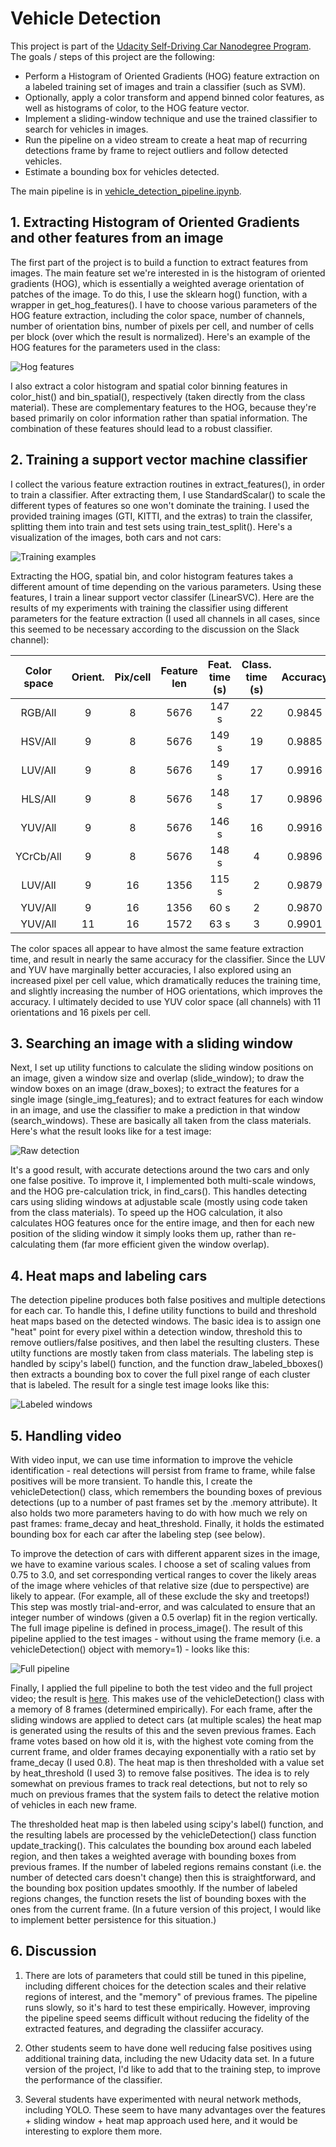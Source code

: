 # Vehicle Detection

This project is part of the [Udacity Self-Driving Car Nanodegree Program](https://github.com/udacity/CarND-Vehicle-Detection). The goals / steps of this project are the following:

* Perform a Histogram of Oriented Gradients (HOG) feature extraction on a labeled training set of images and train a classifier (such as SVM).
* Optionally, apply a color transform and append binned color features, as well as histograms of color, to the HOG feature vector. 
* Implement a sliding-window technique and use the trained classifier to search for vehicles in images.
* Run the pipeline on a video stream to create a heat map of recurring detections frame by frame to reject outliers and follow detected vehicles.
* Estimate a bounding box for vehicles detected.

The main pipeline is in [vehicle_detection_pipeline.ipynb](vehicle_detection_pipeline.ipynb).

## 1. Extracting Histogram of Oriented Gradients and other features from an image

The first part of the project is to build a function to extract features from images. The main feature set we're interested in is the histogram of oriented gradients (HOG), which is essentially a weighted average orientation of patches of the image. To do this, I use the sklearn hog() function, with a wrapper in get_hog_features(). I have to choose various parameters of the HOG feature extraction, including the color space, number of channels, number of orientation bins, number of pixels per cell, and number of cells per block (over which the result is normalized). Here's an example of the HOG features for the parameters used in the class:

![Hog features](./output_images/hog_features.png)

I also extract a color histogram and spatial color binning features in color_hist() and bin_spatial(), respectively (taken directly from the class material). These are complementary features to the HOG, because they're based primarily on color information rather than spatial information. The combination of these features should lead to a robust classifier.

## 2. Training a support vector machine classifier

I collect the various feature extraction routines in extract_features(), in order to train a classifier. After extracting them, I use StandardScalar() to scale the different types of features so one won't dominate the training. I used the provided training images (GTI, KITTI, and the extras) to train the classifer, splitting them into train and test sets using train_test_split(). Here's a visualization of the images, both cars and not cars:

![Training examples](./output_images/training_images.png)

Extracting the HOG, spatial bin, and color histogram features takes a different amount of time depending on the various parameters. Using these features, I train a linear support vector classifer (LinearSVC). Here are the results of my experiments with training the classifier using different parameters for the feature extraction (I used all channels in all cases, since this seemed to be necessary according to the discussion on the Slack channel):

| Color space | Orient. | Pix/cell | Feature len | Feat. time (s) | Class. time (s) | Accuracy |
|:-----------:|:-------:|:--------:|:-----------:|:--------------:|:---------------:|:--------:|
| RGB/All     | 9       | 8 	   | 5676	  	 | 147 s          | 22              | 0.9845   |
| HSV/All     | 9   	| 8 	   | 5676	  	 | 149 s          | 19              | 0.9885   |
| LUV/All     | 9       | 8 	   | 5676	  	 | 149 s          | 17              | 0.9916   |
| HLS/All     | 9       | 8 	   | 5676	  	 | 148 s          | 17              | 0.9896   |
| YUV/All     | 9       | 8 	   | 5676	  	 | 146 s          | 16              | 0.9916   |
| YCrCb/All   | 9       | 8        | 5676	  	 | 148 s          | 4               | 0.9896   |
| LUV/All     | 9       | 16 	   | 1356	  	 | 115 s          | 2               | 0.9879   |
| YUV/All     | 9       | 16 	   | 1356	  	 | 60  s          | 2               | 0.9870   |
| YUV/All     | 11      | 16 	   | 1572	  	 | 63  s          | 3               | 0.9901   |

The color spaces all appear to have almost the same feature extraction time, and result in nearly the same accuracy for the classifier. Since the LUV and YUV have marginally better accuracies, I also explored using an increased pixel per cell value, which dramatically reduces the training time, and slightly increasing the number of HOG orientations, which improves the accuracy. I ultimately decided to use YUV color space (all channels) with 11 orientations and 16 pixels per cell. 

## 3. Searching an image with a sliding window

Next, I set up utility functions to calculate the sliding window positions on an image, given a window size and overlap (slide_window); to draw the window boxes on an image (draw_boxes); to extract the features for a single image (single_img_features); and to extract features for each window in an image, and use the classifier to make a prediction in that window (search_windows). These are basically all taken from the class materials. Here's what the result looks like for a test image:

![Raw detection](./output_images/sliding_window_detection.png)

It's a good result, with accurate detections around the two cars and only one false positive. To improve it, I implemented both multi-scale windows, and the HOG pre-calculation trick, in find_cars(). This handles detecting cars using sliding windows at adjustable scale (mostly using code taken from the class materials). To speed up the HOG calculation, it also calculates HOG features once for the entire image, and then for each new position of the sliding window it simply looks them up, rather than re-calculating them (far more efficient given the window overlap). 

## 4. Heat maps and labeling cars

The detection pipeline produces both false positives and multiple detections for each car. To handle this, I define utility functions to build and threshold heat maps based on the detected windows. The basic idea is to assign one "heat" point for every pixel within a detection window, threshold this to remove outliers/false positives, and then label the resulting clusters. These utilty functions are mostly taken from class materials. The labeling step is handled by scipy's label() function, and the function draw_labeled_bboxes() then extracts a bounding box to cover the full pixel range of each cluster that is labeled. The result for a single test image looks like this:

![Labeled windows](./output_images/heat_map.png)

## 5. Handling video

With video input, we can use time information to improve the vehicle identification - real detections will persist from frame to frame, while false positives will be more transient. To handle this, I create the vehicleDetection() class, which remembers the bounding boxes of previous detections (up to a number of past frames set by the .memory attribute). It also holds two more parameters having to do with how much we rely on past frames: frame_decay and heat_threshold. Finally, it holds the estimated bounding box for each car after the labeling step (see below). 

To improve the detection of cars with different apparent sizes in the image, we have to examine various scales. I choose a set of scaling values from 0.75 to 3.0, and set corresponding vertical ranges to cover the likely areas of the image where vehicles of that relative size (due to perspective) are likely to appear. (For example, all of these exclude the sky and treetops!) This step was mostly trial-and-error, and was calculated to ensure that an integer number of windows (given a 0.5 overlap) fit in the region vertically. The full image pipeline is defined in process_image(). The result of this pipeline applied to the test images - without using the frame memory (i.e. a vehicleDetection() object with memory=1) - looks like this:

![Full pipeline](./output_images/full_pipeline.png)

Finally, I applied the full pipeline to both the test video and the full project video; the result is [here](./output_video/video_output.mp4). This makes use of the vehicleDetection() class with a memory of 8 frames (determined empirically). For each frame, after the sliding windows are applied to detect cars (at multiple scales) the heat map is generated using the results of this and the seven previous frames. Each frame votes based on how old it is, with the highest vote coming from the current frame, and older frames decaying exponentially with a ratio set by frame_decay (I used 0.8). The heat map is then thresholded with a value set by heat_threshold (I used 3) to remove false positives. The idea is to rely somewhat on previous frames to track real detections, but not to rely so much on previous frames that the system fails to detect the relative motion of vehicles in each new frame.

The thresholded heat map is then labeled using scipy's label() function, and the resulting labels are processed by the vehicleDetection() class function update_tracking(). This calculates the bounding box around each labeled region, and then takes a weighted average with bounding boxes from previous frames. If the number of labeled regions remains constant (i.e. the number of detected cars doesn't change) then this is straightforward, and the bounding box position updates smoothly. If the number of labeled regions changes, the function resets the list of bounding boxes with the ones from the current frame. (In a future version of this project, I would like to implement better persistence for this situation.) 

## 6. Discussion

1. There are lots of parameters that could still be tuned in this pipeline, including different choices for the detection scales and their relative regions of interest, and the "memory" of previous frames. The pipeline runs slowly, so it's hard to test these empirically. However, improving the pipeline speed seems difficult without reducing the fidelity of the extracted features, and degrading the classiifer accuracy.

2. Other students seem to have done well reducing false positives using additional training data, including the new Udacity data set. In a future version of the project, I'd like to add that to the training step, to improve the performance of the classifier.

3. Several students have experimented with neural network methods, including YOLO. These seem to have many advantages over the features + sliding window + heat map approach used here, and it would be interesting to explore them more.

